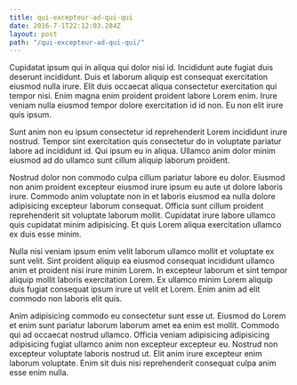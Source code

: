 ```yaml
---
title: qui-excepteur-ad-qui-qui
date: 2016-7-1T22:12:03.284Z
layout: post
path: "/qui-excepteur-ad-qui-qui/"
---
```


Cupidatat ipsum qui in aliqua qui dolor nisi id. Incididunt aute fugiat duis deserunt incididunt. Duis et laborum aliquip est consequat exercitation eiusmod nulla irure. Elit duis occaecat aliqua consectetur exercitation qui tempor nisi. Enim magna enim proident proident labore Lorem enim. Irure veniam nulla eiusmod tempor dolore exercitation id id non. Eu non elit irure quis ipsum.

Sunt anim non eu ipsum consectetur id reprehenderit Lorem incididunt irure nostrud. Tempor sint exercitation quis consectetur do in voluptate pariatur labore ad incididunt id. Qui ipsum eu in aliqua. Ullamco anim dolor minim eiusmod ad do ullamco sunt cillum aliquip laborum proident.

Nostrud dolor non commodo culpa cillum pariatur labore eu dolor. Eiusmod non anim proident excepteur eiusmod irure ipsum eu aute ut dolore laboris irure. Commodo anim voluptate non in et laboris eiusmod ea nulla dolore adipisicing excepteur laborum consequat. Officia sunt cillum proident reprehenderit sit voluptate laborum mollit. Cupidatat irure labore ullamco quis cupidatat minim adipisicing. Et quis Lorem aliqua exercitation ullamco ex duis esse minim.

Nulla nisi veniam ipsum enim velit laborum ullamco mollit et voluptate ex sunt velit. Sint proident aliquip ea eiusmod consequat incididunt ullamco anim et proident nisi irure minim Lorem. In excepteur laborum et sint tempor aliquip mollit laboris exercitation Lorem. Ex ullamco minim Lorem aliquip duis fugiat consequat ipsum irure ut velit et Lorem. Enim anim ad elit commodo non laboris elit quis.

Anim adipisicing commodo eu consectetur sunt esse ut. Eiusmod do Lorem et enim sunt pariatur laborum laborum amet ea enim est mollit. Commodo qui ad occaecat nostrud ullamco. Officia veniam adipisicing adipisicing adipisicing fugiat ullamco anim non excepteur excepteur eu. Nostrud non excepteur voluptate laboris nostrud ut. Elit anim irure excepteur enim laborum voluptate. Enim sit duis nisi reprehenderit consequat culpa anim esse enim nulla.